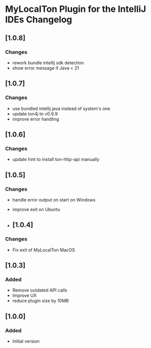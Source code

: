 # MyLocalTon Plugin for the IntelliJ IDEs Changelog

## [1.0.8]

### Changes
- rework bundle intellij sdk detection
- show error message if Java < 21

## [1.0.7]

### Changes
- use bundled intellij java instead of system's one
- update ton4j to v0.9.9
- improve error handling

## [1.0.6]

### Changes
- update hint to install ton-http-api manually

## [1.0.5]

### Changes
- handle error output on start on Windows
- improve exit on Ubuntu
 
- ## [1.0.4]
### Changes
- Fix exit of MyLocalTon MacOS 
## [1.0.3]

### Added
- Remove outdated API calls
- Improve UX
- reduce plugin size by 10MB


## [1.0.0]

### Added
- Initial version